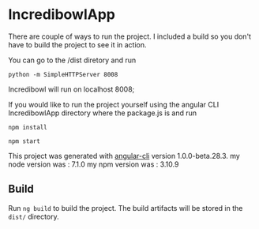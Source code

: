# IncredibowlApp
There are couple of ways to run the project. I included a build so you don't have to build the project to see it in
action. 

You can go to the /dist diretory and run 

`python -m SimpleHTTPServer 8008`

Incredibowl will run on localhost 8008;

If you would like to run the project yourself using the angular CLI
IncredibowlApp directory where the package.js is and run

`npm install`

`npm start` 

This project was generated with [angular-cli](https://github.com/angular/angular-cli) version 1.0.0-beta.28.3.
my node version was : 7.1.0
my npm version was : 3.10.9
## Build

Run `ng build` to build the project. The build artifacts will be stored in the `dist/` directory.
